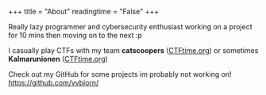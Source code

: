 +++
title = "About"
readingtime = "False"
+++

Really lazy programmer and cybersecurity enthusiast working on a project for 10 mins then moving on to the next :p

I casually play CTFs with my team **catscoopers** ([CTFtime.org](https://ctftime.org/team/403588)) or sometimes **Kalmarunionen** ([CTFtime.org](https://ctftime.org/team/114856))

Check out my GitHub for some projects im probably not working on! https://github.com/vvbjorn/
